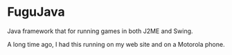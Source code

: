 # FuguJava
Java framework that for running games in both J2ME and Swing.

A long time ago, I had this running on my web site and on a Motorola phone.
